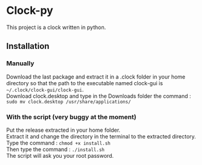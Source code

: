 # Clock-py  
This project is a clock written in python.  
## Installation  
### Manually   

Download the last package and extract it in a .clock folder in your home directory so that the path to the executable named clock-gui is   `~/.clock/clock-gui/clock-gui`.  
Download clock.desktop and type in the Downloads folder the command : `sudo mv clock.desktop /usr/share/applications/`

### With the script (very buggy at the moment)

Put the release extracted in your home folder.   
Extract it and change the directory in the terminal to the extracted directory.   
Type the command : `chmod +x install.sh`    
Then type the command : `./install.sh`   
The script will ask you your root password.    

